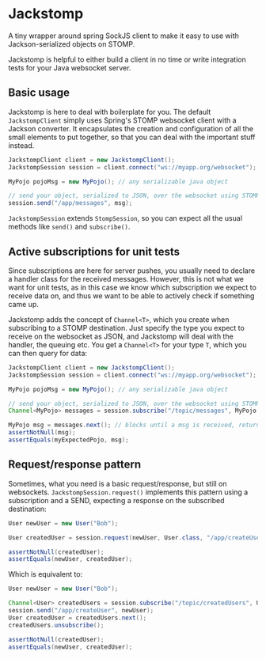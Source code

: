 # Jackstomp

A tiny wrapper around spring SockJS client to make it easy to use with Jackson-serialized objects on STOMP.

Jackstomp is helpful to either build a client in no time or write integration tests for your Java websocket server.

## Basic usage

Jackstomp is here to deal with boilerplate for you. The default `JackstompClient` simply uses Spring's STOMP websocket 
client with a Jackson converter. It encapsulates the creation and configuration of all the small elements to put 
together, so that you can deal with the important stuff instead.

```java
JackstompClient client = new JackstompClient();
JackstompSession session = client.connect("ws://myapp.org/websocket");

MyPojo pojoMsg = new MyPojo(); // any serializable java object

// send your object, serialized to JSON, over the websocket using STOMP
session.send("/app/messages", msg); 
```

`JackstompSession` extends `StompSession`, so you can expect all the usual methods like `send()` and `subscribe()`.

## Active subscriptions for unit tests

Since subscriptions are here for server pushes, you usually need to declare a handler class for the received messages.
However, this is not what we want for unit tests, as in this case we know which subscription we expect to receive data 
on, and thus we want to be able to actively check if something came up.

Jackstomp adds the concept of `Channel<T>`, which you create when subscribing to a STOMP destination. Just specify the 
type you expect to receive on the websocket as JSON, and Jackstomp will deal with the handler, the queuing etc. You get
a `Channel<T>` for your type `T`, which you can then query for data:

```java
JackstompClient client = new JackstompClient();
JackstompSession session = client.connect("ws://myapp.org/websocket");

MyPojo pojoMsg = new MyPojo(); // any serializable java object

// send your object, serialized to JSON, over the websocket using STOMP
Channel<MyPojo> messages = session.subscribe("/topic/messages", MyPojo.class);

MyPojo msg = messages.next(); // blocks until a msg is received, returns null after a default timeout
assertNotNull(msg);
assertEquals(myExpectedPojo, msg);
```

## Request/response pattern

Sometimes, what you need is a basic request/response, but still on websockets. `JackstompSession.request()` implements
 this pattern using a subscription and a SEND, expecting a response on the subscribed destination:
 
```java
User newUser = new User("Bob");

User createdUser = session.request(newUser, User.class, "/app/createUser", "/topic/createdUsers");

assertNotNull(createdUser);
assertEquals(newUser, createdUser);
```

Which is equivalent to:

```java
User newUser = new User("Bob");

Channel<User> createdUsers = session.subscribe("/topic/createdUsers", User.class);
session.send("/app/createUser", newUser);
User createdUser = createdUsers.next();
createdUsers.unsubscribe();

assertNotNull(createdUser);
assertEquals(newUser, createdUser);
```
